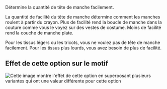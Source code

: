 Détermine la quantité de tête de manche facilement.

<Note>

La quantité de facilité du tête de manche détermine comment les manches roulent à partir du crayon.
Plus de facilité rend la boucle de manche dans la couture comme vous le voyez sur des vestes de costume. Moins de facilité rend la couche de manche plate.

Pour les tissus légers ou les tricots, vous ne voulez pas de tête de manche facilement. Pour les tissus plus lourds, vous avez besoin de plus de facilité.

</Note>

## Effet de cette option sur le motif

![Cette image montre l'effet de cette option en superposant plusieurs variantes qui ont une valeur différente pour cette option](teagan\_sleevecapease\_sample.svg "Effet de cette option sur le motif")
